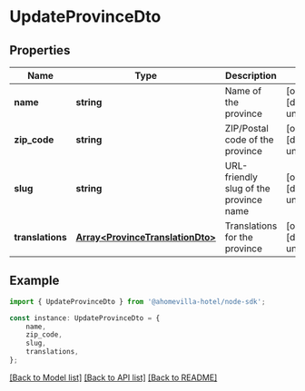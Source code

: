 # UpdateProvinceDto


## Properties

Name | Type | Description | Notes
------------ | ------------- | ------------- | -------------
**name** | **string** | Name of the province | [optional] [default to undefined]
**zip_code** | **string** | ZIP/Postal code of the province | [optional] [default to undefined]
**slug** | **string** | URL-friendly slug of the province name | [optional] [default to undefined]
**translations** | [**Array&lt;ProvinceTranslationDto&gt;**](ProvinceTranslationDto.md) | Translations for the province | [optional] [default to undefined]

## Example

```typescript
import { UpdateProvinceDto } from '@ahomevilla-hotel/node-sdk';

const instance: UpdateProvinceDto = {
    name,
    zip_code,
    slug,
    translations,
};
```

[[Back to Model list]](../README.md#documentation-for-models) [[Back to API list]](../README.md#documentation-for-api-endpoints) [[Back to README]](../README.md)
